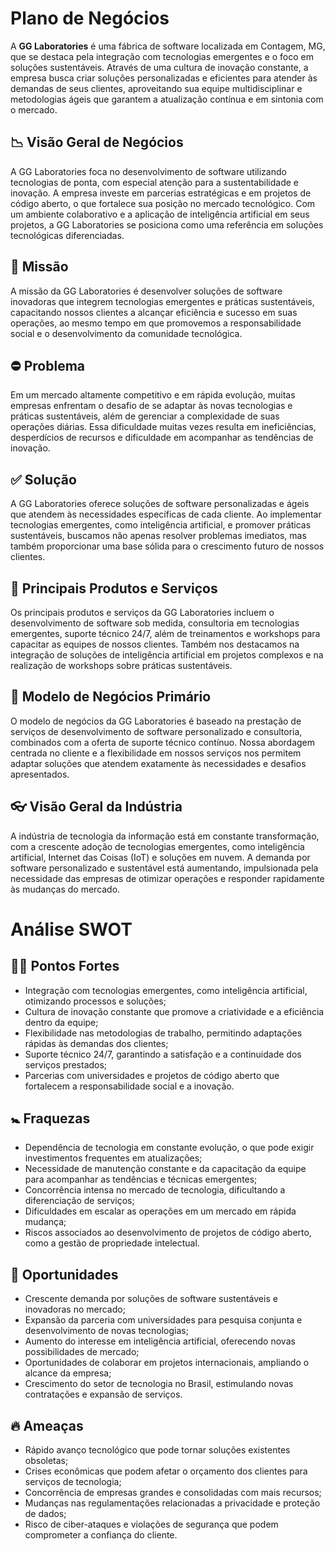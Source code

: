 # Plano de Negócios
A **GG Laboratories** é uma fábrica de software localizada em Contagem, MG, que se destaca pela integração com tecnologias emergentes e o foco em soluções sustentáveis. Através de uma cultura de inovação constante, a empresa busca criar soluções personalizadas e eficientes para atender às demandas de seus clientes, aproveitando sua equipe multidisciplinar e metodologias ágeis que garantem a atualização contínua e em sintonia com o mercado.

## 📉 Visão Geral de Negócios
A GG Laboratories foca no desenvolvimento de software utilizando tecnologias de ponta, com especial atenção para a sustentabilidade e inovação. A empresa investe em parcerias estratégicas e em projetos de código aberto, o que fortalece sua posição no mercado tecnológico. Com um ambiente colaborativo e a aplicação de inteligência artificial em seus projetos, a GG Laboratories se posiciona como uma referência em soluções tecnológicas diferenciadas.

## 🎯 Missão
A missão da GG Laboratories é desenvolver soluções de software inovadoras que integrem tecnologias emergentes e práticas sustentáveis, capacitando nossos clientes a alcançar eficiência e sucesso em suas operações, ao mesmo tempo em que promovemos a responsabilidade social e o desenvolvimento da comunidade tecnológica.

## ⛔ Problema
Em um mercado altamente competitivo e em rápida evolução, muitas empresas enfrentam o desafio de se adaptar às novas tecnologias e práticas sustentáveis, além de gerenciar a complexidade de suas operações diárias. Essa dificuldade muitas vezes resulta em ineficiências, desperdícios de recursos e dificuldade em acompanhar as tendências de inovação.

## ✅ Solução
A GG Laboratories oferece soluções de software personalizadas e ágeis que atendem às necessidades específicas de cada cliente. Ao implementar tecnologias emergentes, como inteligência artificial, e promover práticas sustentáveis, buscamos não apenas resolver problemas imediatos, mas também proporcionar uma base sólida para o crescimento futuro de nossos clientes.

## 🛅 Principais Produtos e Serviços
Os principais produtos e serviços da GG Laboratories incluem o desenvolvimento de software sob medida, consultoria em tecnologias emergentes, suporte técnico 24/7, além de treinamentos e workshops para capacitar as equipes de nossos clientes. Também nos destacamos na integração de soluções de inteligência artificial em projetos complexos e na realização de workshops sobre práticas sustentáveis.

## 💼 Modelo de Negócios Primário
O modelo de negócios da GG Laboratories é baseado na prestação de serviços de desenvolvimento de software personalizado e consultoria, combinados com a oferta de suporte técnico contínuo. Nossa abordagem centrada no cliente e a flexibilidade em nossos serviços nos permitem adaptar soluções que atendem exatamente às necessidades e desafios apresentados.

## 👓 Visão Geral da Indústria
A indústria de tecnologia da informação está em constante transformação, com a crescente adoção de tecnologias emergentes, como inteligência artificial, Internet das Coisas (IoT) e soluções em nuvem. A demanda por software personalizado e sustentável está aumentando, impulsionada pela necessidade das empresas de otimizar operações e responder rapidamente às mudanças do mercado.

# Análise SWOT
## 🏋️‍♀️ Pontos Fortes
* Integração com tecnologias emergentes, como inteligência artificial, otimizando processos e soluções;
* Cultura de inovação constante que promove a criatividade e a eficiência dentro da equipe;
* Flexibilidade nas metodologias de trabalho, permitindo adaptações rápidas às demandas dos clientes;
* Suporte técnico 24/7, garantindo a satisfação e a continuidade dos serviços prestados;
* Parcerias com universidades e projetos de código aberto que fortalecem a responsabilidade social e a inovação.

## 🚼 Fraquezas
* Dependência de tecnologia em constante evolução, o que pode exigir investimentos frequentes em atualizações;
* Necessidade de manutenção constante e da capacitação da equipe para acompanhar as tendências e técnicas emergentes;
* Concorrência intensa no mercado de tecnologia, dificultando a diferenciação de serviços;
* Dificuldades em escalar as operações em um mercado em rápida mudança;
* Riscos associados ao desenvolvimento de projetos de código aberto, como a gestão de propriedade intelectual.

## 🌱 Oportunidades
* Crescente demanda por soluções de software sustentáveis e inovadoras no mercado;
* Expansão da parceria com universidades para pesquisa conjunta e desenvolvimento de novas tecnologias;
* Aumento do interesse em inteligência artificial, oferecendo novas possibilidades de mercado;
* Oportunidades de colaborar em projetos internacionais, ampliando o alcance da empresa;
* Crescimento do setor de tecnologia no Brasil, estimulando novas contratações e expansão de serviços.

## 🔥 Ameaças
* Rápido avanço tecnológico que pode tornar soluções existentes obsoletas;
* Crises econômicas que podem afetar o orçamento dos clientes para serviços de tecnologia;
* Concorrência de empresas grandes e consolidadas com mais recursos;
* Mudanças nas regulamentações relacionadas a privacidade e proteção de dados;
* Risco de ciber-ataques e violações de segurança que podem comprometer a confiança do cliente.
